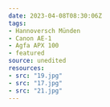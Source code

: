 ```yaml
---
date: 2023-04-08T08:30:06Z
tags:
- Hannoversch Münden
- Canon AE-1
- Agfa APX 100
- featured
source: unedited
resources:
- src: "19.jpg"
- src: "17.jpg"
- src: "21.jpg"
---
```

